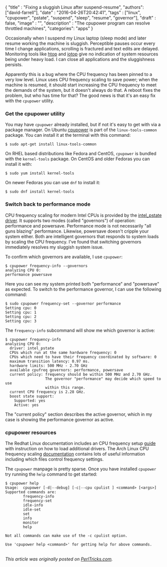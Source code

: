 
  {
    "title"  : "Fixing a sluggish Linux after suspend-resume",
    "authors": ["david-farrell"],
    "date"   : "2016-04-26T20:42:41",
    "tags"   : ["linux", "cpupower", "pstate", "suspend", "sleep", "resume", "governor"],
    "draft"  : false,
    "image"  : "",
    "description" : "The cpupower program can resolve throttled machines",
    "categories": "apps"
  }

Occasionally when I suspend my Linux laptop (sleep mode) and later resume working the machine is sluggish. Perceptible pauses occur every time I change applications, scrolling is fractured and text edits are delayed. Monitoring tools like [htop](http://hisham.hm/htop/) and [iotop](http://guichaz.free.fr/iotop/) give no indication of system resources being under heavy load. I can close all applications and the sluggishness persists.

Apparently this is a bug where the CPU frequency has been pinned to a very low level. Linux uses CPU frequency scaling to save power; when the machine is resumed, it should start increasing the CPU frequency to meet the demands of the system, but it doesn't always do that. A reboot fixes the problem, but who has time for that? The good news is that it's an easy fix with the `cpupower` utility.

### Get the cpupower utility

You may have `cpupower` already installed, but if not it's easy to get with via a package manager. On Ubuntu [cpupower](http://manpages.ubuntu.com/manpages/trusty/man1/cpupower.1.html) is part of the `linux-tools-common` package. You can install it at the terminal with this command:

    $ sudo apt-get install linux-tools-common

On RHEL based distributions like Fedora and CentOS, `cpupower` is bundled with the `kernel-tools` package. On CentOS and older Fedoras you can install it with:

    $ sudo yum install kernel-tools

On newer Fedoras you can use `dnf` to install it:

    $ sudo dnf install kernel-tools

### Switch back to performance mode

CPU frequency scaling for modern Intel CPUs is provided by the [intel_pstate driver](https://www.kernel.org/doc/Documentation/cpu-freq/intel-pstate.txt). It supports two modes (called "governors") of operation: performance and powersave. Performance mode is not necessarily "all guns blazing" performance. Likewise, powersave doesn't cripple your system either. Both are intelligent governors that responds to system loads by scaling the CPU frequency. I've found that switching governors immediately resolves my sluggish system issue.

To confirm which governors are available, I use `cpupower`:

    $ cpupower frequency-info --governors
    analyzing CPU 0:
    performance powersave

Here you can see my system printed both "performance" and "powersave" as expected. To switch to the performance governor, I can use the following command:

    $ sudo cpupower frequency-set --governor performance
    Setting cpu: 0
    Setting cpu: 1
    Setting cpu: 2
    Setting cpu: 3

The `frequency-info` subcommand will show me which governor is active:

    $ cpupower frequency-info
    analyzing CPU 0:
      driver: intel_pstate
      CPUs which run at the same hardware frequency: 0
      CPUs which need to have their frequency coordinated by software: 0
      maximum transition latency: 0.97 ms.
      hardware limits: 500 MHz - 2.70 GHz
      available cpufreq governors: performance, powersave
      current policy: frequency should be within 500 MHz and 2.70 GHz.
                      The governor "performance" may decide which speed to use
                      within this range.
      current CPU frequency is 2.28 GHz.
      boost state support:
        Supported: yes
        Active: yes

The "current policy" section describes the active governor, which in my case is showing the performance governor as active.

### cpupower resources

The Redhat Linux documentation includes an CPU frequency setup [guide](https://access.redhat.com/documentation/en-US/Red_Hat_Enterprise_Linux/6/html/Power_Management_Guide/cpufreq_setup.html#enabling_a_cpufreq_governor) with instruction on how to load additional drivers. The Arch Linux CPU frequency scaling [documentation](https://wiki.archlinux.org/index.php/CPU_Frequency_Scaling) contains lots of useful information including which files control frequency settings.

The `cpupower` manpage is pretty sparse. Once you have installed `cpupower` try running the `help` command to get started:

    $ cpupower help
    Usage:  cpupower [-d|--debug] [-c|--cpu cpulist ] <command> [<args>]
    Supported commands are:
            frequency-info
            frequency-set
            idle-info
            idle-set
            set
            info
            monitor
            help

    Not all commands can make use of the -c cpulist option.

    Use 'cpupower help <command>' for getting help for above commands.

\
*This article was originally posted on [PerlTricks.com](http://perltricks.com).*
